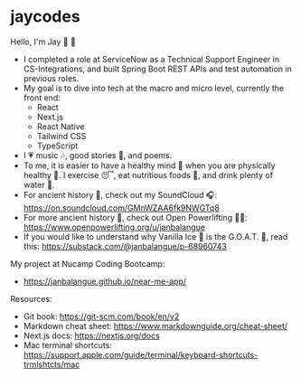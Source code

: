# jaycodes

Hello, I'm Jay 👋 🌊

- I completed a role at ServiceNow as a Technical Support Engineer in CS-Integrations, and built Spring Boot REST APIs and test automation in previous roles.
- My goal is to dive into tech at the macro and micro level, currently the front end:
  - React
  - Next.js
  - React Native
  - Tailwind CSS
  - TypeScript
- I 💗 music 🎶, good stories 📖, and poems.
- To me, it is easier to have a healthy mind 🧐 when you are physically healthy 🏃. I exercise 😴, eat nutritious foods 🍟, and drink plenty of water 🥤.
- For ancient history 📜, check out my SoundCloud 🎧: https://on.soundcloud.com/GMnWZAA6fk9NWGTq8
- For more ancient history 📜, check out Open Powerlifting 🏋️‍♀️: https://www.openpowerlifting.org/u/janbalangue
- If you would like to understand why Vanilla Ice 🍦 is the G.O.A.T. 🐐, read this: https://substack.com/@janbalangue/p-68960743

My project at Nucamp Coding Bootcamp:
- https://janbalangue.github.io/near-me-app/

Resources:
- Git book: https://git-scm.com/book/en/v2
- Markdown cheat sheet: https://www.markdownguide.org/cheat-sheet/
- Next.js docs: https://nextjs.org/docs
- Mac terminal shortcuts: https://support.apple.com/guide/terminal/keyboard-shortcuts-trmlshtcts/mac
